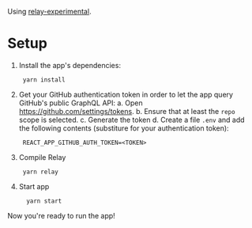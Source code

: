 
Using [relay-experimental](https://relay.dev/docs/en/experimental/api-reference).

# Setup

1. Install the app's dependencies:

        yarn install

2. Get your GitHub authentication token in order to let the app query GitHub's public GraphQL API:
  a. Open https://github.com/settings/tokens.
  b. Ensure that at least the `repo` scope is selected.
  c. Generate the token
  d. Create a file `.env` and add the following contents (substiture <TOKEN> for your authentication token):

        REACT_APP_GITHUB_AUTH_TOKEN=<TOKEN>


3. Compile Relay

        yarn relay

4. Start app

         yarn start


Now you're ready to run the app!